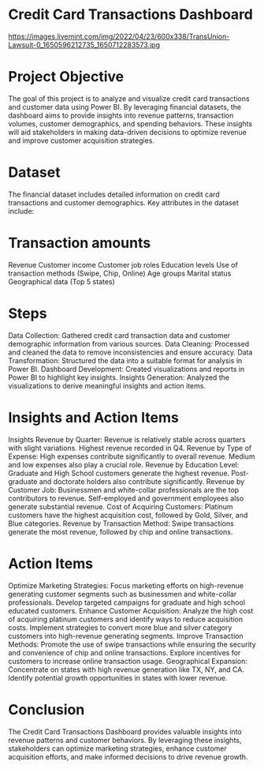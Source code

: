 # Credit Card Transactions Dashboard

 https://images.livemint.com/img/2022/04/23/600x338/TransUnion-Lawsuit-0_1650596212735_1650712283573.jpg 

# Project Objective
The goal of this project is to analyze and visualize credit card transactions and customer data using Power BI. By leveraging financial datasets, the dashboard aims to provide insights into revenue patterns, transaction volumes, customer demographics, and spending behaviors. These insights will aid stakeholders in making data-driven decisions to optimize revenue and improve customer acquisition strategies.

# Dataset
The financial dataset includes detailed information on credit card transactions and customer demographics. Key attributes in the dataset include:

# Transaction amounts
Revenue
Customer income
Customer job roles
Education levels
Use of transaction methods (Swipe, Chip, Online)
Age groups
Marital status
Geographical data (Top 5 states)

# Steps

Data Collection: Gathered credit card transaction data and customer demographic information from various sources.
Data Cleaning: Processed and cleaned the data to remove inconsistencies and ensure accuracy.
Data Transformation: Structured the data into a suitable format for analysis in Power BI.
Dashboard Development: Created visualizations and reports in Power BI to highlight key insights.
Insights Generation: Analyzed the visualizations to derive meaningful insights and action items.

# Insights and Action Items
Insights
Revenue by Quarter: Revenue is relatively stable across quarters with slight variations. Highest revenue recorded in Q4.
Revenue by Type of Expense: High expenses contribute significantly to overall revenue. Medium and low expenses also play a crucial role.
Revenue by Education Level: Graduate and High School customers generate the highest revenue. Post-graduate and doctorate holders also contribute significantly.
Revenue by Customer Job: Businessmen and white-collar professionals are the top contributors to revenue. Self-employed and government employees also generate substantial revenue.
Cost of Acquiring Customers: Platinum customers have the highest acquisition cost, followed by Gold, Silver, and Blue categories.
Revenue by Transaction Method: Swipe transactions generate the most revenue, followed by chip and online transactions.

# Action Items

Optimize Marketing Strategies: Focus marketing efforts on high-revenue generating customer segments such as businessmen and white-collar professionals. Develop targeted campaigns for graduate and high school educated customers.
Enhance Customer Acquisition: Analyze the high cost of acquiring platinum customers and identify ways to reduce acquisition costs. Implement strategies to convert more blue and silver category customers into high-revenue generating segments.
Improve Transaction Methods: Promote the use of swipe transactions while ensuring the security and convenience of chip and online transactions. Explore incentives for customers to increase online transaction usage.
Geographical Expansion: Concentrate on states with high revenue generation like TX, NY, and CA. Identify potential growth opportunities in states with lower revenue.

# Conclusion
The Credit Card Transactions Dashboard provides valuable insights into revenue patterns and customer behaviors. By leveraging these insights, stakeholders can optimize marketing strategies, enhance customer acquisition efforts, and make informed decisions to drive revenue growth.
